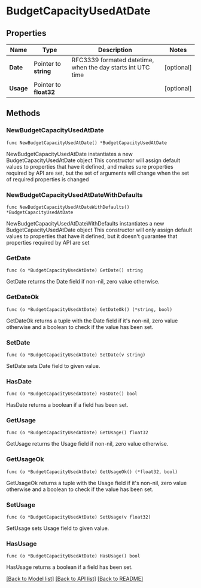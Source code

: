 # BudgetCapacityUsedAtDate

## Properties

Name | Type | Description | Notes
------------ | ------------- | ------------- | -------------
**Date** | Pointer to **string** | RFC3339 formated datetime, when the day starts int UTC time | [optional] 
**Usage** | Pointer to **float32** |  | [optional] 

## Methods

### NewBudgetCapacityUsedAtDate

`func NewBudgetCapacityUsedAtDate() *BudgetCapacityUsedAtDate`

NewBudgetCapacityUsedAtDate instantiates a new BudgetCapacityUsedAtDate object
This constructor will assign default values to properties that have it defined,
and makes sure properties required by API are set, but the set of arguments
will change when the set of required properties is changed

### NewBudgetCapacityUsedAtDateWithDefaults

`func NewBudgetCapacityUsedAtDateWithDefaults() *BudgetCapacityUsedAtDate`

NewBudgetCapacityUsedAtDateWithDefaults instantiates a new BudgetCapacityUsedAtDate object
This constructor will only assign default values to properties that have it defined,
but it doesn't guarantee that properties required by API are set

### GetDate

`func (o *BudgetCapacityUsedAtDate) GetDate() string`

GetDate returns the Date field if non-nil, zero value otherwise.

### GetDateOk

`func (o *BudgetCapacityUsedAtDate) GetDateOk() (*string, bool)`

GetDateOk returns a tuple with the Date field if it's non-nil, zero value otherwise
and a boolean to check if the value has been set.

### SetDate

`func (o *BudgetCapacityUsedAtDate) SetDate(v string)`

SetDate sets Date field to given value.

### HasDate

`func (o *BudgetCapacityUsedAtDate) HasDate() bool`

HasDate returns a boolean if a field has been set.

### GetUsage

`func (o *BudgetCapacityUsedAtDate) GetUsage() float32`

GetUsage returns the Usage field if non-nil, zero value otherwise.

### GetUsageOk

`func (o *BudgetCapacityUsedAtDate) GetUsageOk() (*float32, bool)`

GetUsageOk returns a tuple with the Usage field if it's non-nil, zero value otherwise
and a boolean to check if the value has been set.

### SetUsage

`func (o *BudgetCapacityUsedAtDate) SetUsage(v float32)`

SetUsage sets Usage field to given value.

### HasUsage

`func (o *BudgetCapacityUsedAtDate) HasUsage() bool`

HasUsage returns a boolean if a field has been set.


[[Back to Model list]](../README.md#documentation-for-models) [[Back to API list]](../README.md#documentation-for-api-endpoints) [[Back to README]](../README.md)


